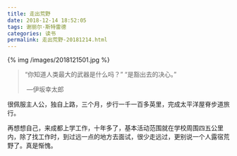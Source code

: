 ```yaml
---
title: 走出荒野
date: 2018-12-14 18:52:05
tags: 谢丽尔·斯特雷德
categories: 读书
permalink: 走出荒野-20181214.html
---
```


{% img /images/2018121501.jpg %} 

> “你知道人类最大的武器是什么吗？”
> “是豁出去的决心。”
>
> ​				—伊坂幸太郎 

很佩服主人公，独自上路，三个月，步行一千一百多英里，完成太平洋屋脊步道旅行。 

再想想自己，来成都上学工作，十年多了，基本活动范围就在学校周围四五公里内，除了找工作时，到过远一点的地方去面试，很少走远过，更别说一个人露宿荒野了。真是惭愧。